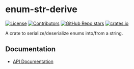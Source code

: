 # enum-str-derive

[![License](https://img.shields.io/github/license/enzious/enum-str-derive)](https://github.com/enzious/enum-str-derive/blob/master/LICENSE.md)
[![Contributors](https://img.shields.io/github/contributors/enzious/enum-str-derive)](https://github.com/enzious/enum-str-derive/graphs/contributors)
[![GitHub Repo stars](https://img.shields.io/github/stars/enzious/enum-str-derive?style=social)](https://github.com/enzious/enum-str-derive)
[![crates.io](https://img.shields.io/crates/v/enum-str-derive.svg)](https://crates.io/crates/enum-str-derive)

A crate to serialize/deserialize enums into/from a string.

## Documentation

- [API Documentation](https://crates.io/crates/enum-str-derive)
